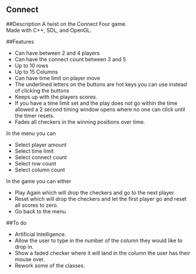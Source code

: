 ## Connect

##Description
A twist on the Connect Four game.  
Made with C++, SDL, and OpenGL.

##Features

*  Can have between 2 and 4 players
*  Can have the connect count between 3 and 5
*  Up to 10 rows
*  Up to 15 Columns
*  Can have time limit on player move
*  The underlined letters on the buttons are hot keys you can use instead of clicking the buttons
*  Keeps up with the players scores.   
*  If you have a time limit set and the play does not go within the time allowed a 2 second timing window opens where no one can click until the timer resets.  
*  Fades all checkers in the winning positions over time.  

In the menu you can

*  Select player amount
*  Select time limit
*  Select connect count
*  Select row count
*  Select column count

In the game you can either 

*  Play Again which will drop the checkers and go to the next player. 
*  Reset which will drop the checkers and let the first player go and reset all scores to zero.
*  Go back to the menu

##To do
*  Artificial Intelligence.
*  Allow the user to type in the number of the column they would like to drop in.
*  Show a faded checker where it will land in the column the user has their mouse over.
*  Rework some of the classes.

